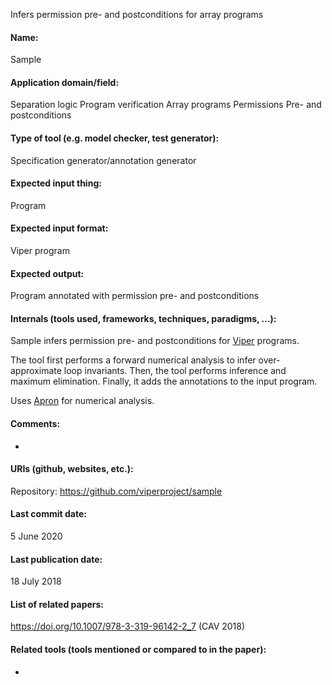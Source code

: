 Infers permission pre- and postconditions for array programs

#### Name:
Sample

#### Application domain/field:
Separation logic
Program verification
Array programs
Permissions
Pre- and postconditions

#### Type of tool (e.g. model checker, test generator):
Specification generator/annotation generator

#### Expected input thing:
Program

#### Expected input format:
Viper program

#### Expected output:
Program annotated with permission pre- and postconditions

#### Internals (tools used, frameworks, techniques, paradigms, ...):
Sample infers permission pre- and postconditions for [Viper](Viper.md) programs.

The tool first performs a forward numerical analysis to infer over-approximate loop invariants. Then, the tool performs inference and maximum elimination. Finally, it adds the annotations to the input program.

Uses [Apron](Apron.md) for numerical analysis.

#### Comments:
-

#### URIs (github, websites, etc.):
Repository: https://github.com/viperproject/sample

#### Last commit date:
5 June 2020

#### Last publication date:
18 July 2018

#### List of related papers:
https://doi.org/10.1007/978-3-319-96142-2_7 (CAV 2018)

#### Related tools (tools mentioned or compared to in the paper):
-